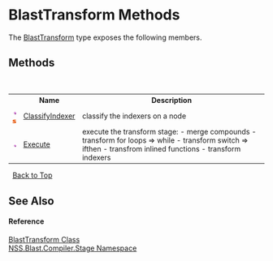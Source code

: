 # BlastTransform Methods
 

The <a href="b24ea494-df13-8d6e-4502-3249b273744f">BlastTransform</a> type exposes the following members.


## Methods
&nbsp;<table><tr><th></th><th>Name</th><th>Description</th></tr><tr><td>![Public method](media/pubmethod.gif "Public method")![Static member](media/static.gif "Static member")</td><td><a href="4231da3d-6c81-2e40-759d-5d44c3388387">ClassifyIndexer</a></td><td>
classify the indexers on a node</td></tr><tr><td>![Public method](media/pubmethod.gif "Public method")</td><td><a href="ff519355-d814-875a-44ab-cf9e5c712df9">Execute</a></td><td>
execute the transform stage: - merge compounds - transform for loops => while - transform switch => ifthen - transfrom inlined functions - transform indexers</td></tr></table>&nbsp;
<a href="#blasttransform-methods">Back to Top</a>

## See Also


#### Reference
<a href="b24ea494-df13-8d6e-4502-3249b273744f">BlastTransform Class</a><br /><a href="f44e629d-16ad-ce78-c6d1-bb239589698b">NSS.Blast.Compiler.Stage Namespace</a><br />